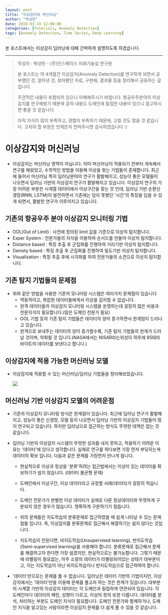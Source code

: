 ```yaml
---
layout: post
title: "이상감지와 머신러닝"
author: "박상민"
date: 2019-03-19 12:00:00
categories: [Tutorials, Anomaly Detection]
tags: [Anomaly Detection, Time Series, Deep Learning]
---
```


본 포스트에서는 이상감지 딥러닝에 대해 간략하게 설명하도록 하겠습니다.

---

> 작성자 : 박상민 - (주)인스페이스 미래기술실 연구원 
>
> 본 포스트는 약 4개월간 이상감지(Anomaly Detection)를 연구하게 되면서 공부했던 것, 알아낸 것, 찾아봤던 자료, 구현체, 결과물 등을 정리해서 공유하는 글 입니다.   
>
> 주관적인 내용이 포함되어 있으니 이해해주시기 바랍니다. 항공우주분야의 이상감지를 연구해왔기 때문에 글의 내용도 도메인에 밀접한 내용이 있으니 참고하시면 좋을 것 같습니다.
> 
> 아직 지식이 많이 부족하고, 경험이 부족하기 때문에, 고칠 것도 많을 것 같습니다. 고처야 할 부분은 언제든지 연락주시면 감사하겠습니다 :)

# 이상감지와 머신러닝

   * 이상감지는 머신러닝 영역이 아닙니다. 이미 머신러닝이 적용되기 전부터 게속해서 연구를 해왔었고, 수학적인 방법을 이용해 이상을 찾는 기법들이 존재합니다. 최근에 들어서 머신러닝 특히 딥러닝분야의 연구가 활발해지고, 성능이 좋은 모델들이 나오면서 딥러닝 기반의 이상감지 연구가 활발해지고 있습니다. 이상감지 연구의 가장 어려운 부분은 시계열 데이터에서 이상구간을 찾는 것 인데, 딥러닝 기반 순환신경망(RNN, LSTM)이 발전하면서 기존에는 담지 못했던 '시간'의 특징을 담을 수 있게 되면서, 활발한 연구가 이루어지고 있습니다.

## 기존의 항공우주 분야 이상감지 모니터링 기법

* OOL(Out of Limit) : 사전에 정의된 limit 값을 기준으로 이상치 탐지합니다.
* Exper System : 전문가들의 지식을 이용하여 순서드를 만들어 이상치 탐지합니다.
* Distance based : 특징 추출 후 군집화를 진행하여 거리기반 이상치 탐지합니다.
* Denisty based : 특징 추출 후 군집화를 진행하여 밀도기반 이상치 탐지합니다.
* Visualization : 특징 추출 후에 시각화를 하여 전문가들의 소견으로 이상치 탐지합니다.
   
## 기존 탐지 기법들의 문제점

* 위와 같은 방법을 사용한 기존의 모니터링 시스템은 여러가지 문제점이 있습니다
   * 역동적이고, 복잡한 데이터들에게서 이상을 감지할 수 없습니다.
   * 원격 데이터들의 이상감지 모니터링 시스템을 운영하는데 굉장히 많은 비용과 전문지식이 필요합니다.(많은 도메인 전문가 필요)
   * OOL 기법 등의 기존 탐지 기법들은 데이터의 양이 증가하면서 한계점이 드러나고 있습니다.
   * 원격으로 보내주는 데이터의 양이 증가할수록, 기존 탐지 기법들의 한계가 드러날 것이며, 악화될 것 입니다.(NASA에서는 NISAR라는위성이 하루에 85테라바이트의 데이터를 보낸다고 합니다.)

## 이상감지에 적용 가능한 머신러닝 모델

* 이상감지에 적용할 수 있는 머신러닝/딥러닝 기법들을 정리해보았습니다.  

   <img src="./picture/summary/Anomaly_Detection_Techniques_map.PNG"> 

## 머신러닝 기반 이상감지 모델의 어려운점

* 기존의 이상감지 모니터링 방식은 한계점이 있습니다. 최근에 딥러닝 연구가 활발해지고, 성능이 좋은 신경망, 모델 등이 나오면서 딥러닝 기반의 이상감지 기법들이 많이 연구되고 있습니다. 하지만 딥러닝으로 접근하는 방식도 뚜렷한 대책은 없는 것 같습니다. 

* 딥러닝 기반의 이상감지 시스템이 뚜렷한 성과를 내지 못하고, 적용하기 어려운 이유는 '데이터'에 있다고 생각합니다. 실제로 연구를 하다보면 가장 먼저 부딪히는게 데이터의 확보 입니다. 다음과 같은 문제를 가장먼저 만나게 됩니다.

   * 현실적으로 이상과 정상을 '분류'하려는 접근법에서는 이상이 있는 데이터를 확보하기가 쉽지 않습니다. (데이터 불균형 문제)
   * 도메인에서 이상구간, 이상 데이터라고 규정할 사례(데이터)가 굉장히 적습니다.
   * 도메인 전문가가 판별한 이상 데이터가 실제로 다른 정상데이터와 뚜렷하게 구분되지 않은 경우가 많습니다. 명확하게 구분하기가 힘듭니다.
   
   * 위의 문제들은 지도학습의 분류문제로 접근하였을 때 쉽게 나타날 수 있는 문제점들 입니다. 즉, 이상감지를 분류문제로 접근해서 해결하기는 쉽지 않다는 것입니다.

   * 지도학습이 안된다면, 비지도학습(Unsupervised learning), 반지도학습(Semi-supervised learning)을 사용해야 합니다. 분류문제로 접근해서 문제를 해결하고자 한다면 가장 쉽겠지만, 현실적으로는 불가능합니다. 그렇기 때문에 라벨링이 필요없는, 아주 소량의 데이터가 라벨링되어있는 상태가 대부분이고, 이는 지도학습이 아닌 비지도학습이나 반지도학습으로 접근하여야 합니다.

* '데이터'만으로는 문제를 풀 수 없습니다. 딥러닝은 데이터 기반의 기법이지만, 이상감지에서는 '데이터'만을 이용해 문제를 풀고자 하는 것은 한계가 있습니다. 대부분의 시계열 기반의 이상감지 데이터는 각 도메인과 밀접하게 연관되어 있습니다. 각 도메인마다 데이터의 패턴, 성향이 다르고, 이상의 정의 또한 다릅니다. 데이터를 분석, 처리하는 부분도 도메인 지식이 필요합니다. 도메인 전문가와 함께하거나, 도메인 지식을 알고있는 사람이라면 이상감지 문제를 더 쉽게 풀 수 있을 것 같습니다.